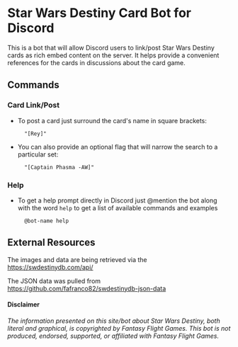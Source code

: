 # Star Wars Destiny Card Bot for Discord

This is a bot that will allow Discord users to link/post Star Wars Destiny cards as rich embed content on the server.
It helps provide a convenient references for the cards in discussions about the card game.

## Commands
### Card Link/Post

- To post a card just surround the card\'s name in square brackets:

        "[Rey]"

- You can also provide an optional flag that will narrow the search to a particular set:

        "[Captain Phasma -AW]"

### Help
- To get a help prompt directly in Discord just @mention the bot along with the word ```help``` to get a list of available commands and examples

        @bot-name help

## External Resources
The images and data are being retrieved via the <https://swdestinydb.com/api/>

The JSON data was pulled from <https://github.com/fafranco82/swdestinydb-json-data>

#### Disclaimer
###### The information presented on this site/bot about Star Wars Destiny, both literal and graphical, is copyrighted by Fantasy Flight Games. This bot is not produced, endorsed, supported, or affiliated with Fantasy Flight Games.
